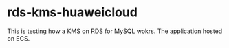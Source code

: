 # rds-kms-huaweicloud
This is testing how a KMS on RDS for MySQL wokrs. The application hosted on ECS.
